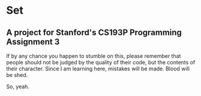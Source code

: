 # Set
## A project for Stanford's CS193P Programming Assignment 3
If by any chance you happen to stumble on this, please remember that people should not be judged by the quality of their code, but the contents of their character. Since I am learning here, mistakes will be made. Blood will be shed.

So, yeah.
